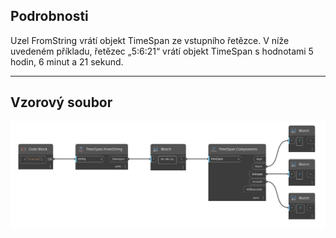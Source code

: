 ## Podrobnosti
Uzel FromString vrátí objekt TimeSpan ze vstupního řetězce. V níže uvedeném příkladu, řetězec „5:6:21“ vrátí objekt TimeSpan s hodnotami 5 hodin, 6 minut a 21 sekund.
___
## Vzorový soubor

![FromString](./DSCore.TimeSpan.FromString_img.jpg)

